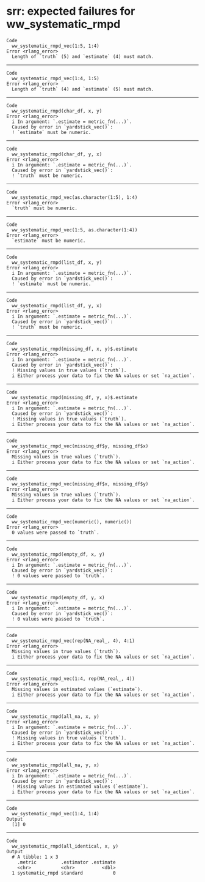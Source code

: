 # srr: expected failures for ww_systematic_rmpd

    Code
      ww_systematic_rmpd_vec(1:5, 1:4)
    Error <rlang_error>
      Length of `truth` (5) and `estimate` (4) must match.

---

    Code
      ww_systematic_rmpd_vec(1:4, 1:5)
    Error <rlang_error>
      Length of `truth` (4) and `estimate` (5) must match.

---

    Code
      ww_systematic_rmpd(char_df, x, y)
    Error <rlang_error>
      i In argument: `.estimate = metric_fn(...)`.
      Caused by error in `yardstick_vec()`:
      ! `estimate` must be numeric.

---

    Code
      ww_systematic_rmpd(char_df, y, x)
    Error <rlang_error>
      i In argument: `.estimate = metric_fn(...)`.
      Caused by error in `yardstick_vec()`:
      ! `truth` must be numeric.

---

    Code
      ww_systematic_rmpd_vec(as.character(1:5), 1:4)
    Error <rlang_error>
      `truth` must be numeric.

---

    Code
      ww_systematic_rmpd_vec(1:5, as.character(1:4))
    Error <rlang_error>
      `estimate` must be numeric.

---

    Code
      ww_systematic_rmpd(list_df, x, y)
    Error <rlang_error>
      i In argument: `.estimate = metric_fn(...)`.
      Caused by error in `yardstick_vec()`:
      ! `estimate` must be numeric.

---

    Code
      ww_systematic_rmpd(list_df, y, x)
    Error <rlang_error>
      i In argument: `.estimate = metric_fn(...)`.
      Caused by error in `yardstick_vec()`:
      ! `truth` must be numeric.

---

    Code
      ww_systematic_rmpd(missing_df, x, y)$.estimate
    Error <rlang_error>
      i In argument: `.estimate = metric_fn(...)`.
      Caused by error in `yardstick_vec()`:
      ! Missing values in true values (`truth`).
      i Either process your data to fix the NA values or set `na_action`.

---

    Code
      ww_systematic_rmpd(missing_df, y, x)$.estimate
    Error <rlang_error>
      i In argument: `.estimate = metric_fn(...)`.
      Caused by error in `yardstick_vec()`:
      ! Missing values in true values (`truth`).
      i Either process your data to fix the NA values or set `na_action`.

---

    Code
      ww_systematic_rmpd_vec(missing_df$y, missing_df$x)
    Error <rlang_error>
      Missing values in true values (`truth`).
      i Either process your data to fix the NA values or set `na_action`.

---

    Code
      ww_systematic_rmpd_vec(missing_df$x, missing_df$y)
    Error <rlang_error>
      Missing values in true values (`truth`).
      i Either process your data to fix the NA values or set `na_action`.

---

    Code
      ww_systematic_rmpd_vec(numeric(), numeric())
    Error <rlang_error>
      0 values were passed to `truth`.

---

    Code
      ww_systematic_rmpd(empty_df, x, y)
    Error <rlang_error>
      i In argument: `.estimate = metric_fn(...)`.
      Caused by error in `yardstick_vec()`:
      ! 0 values were passed to `truth`.

---

    Code
      ww_systematic_rmpd(empty_df, y, x)
    Error <rlang_error>
      i In argument: `.estimate = metric_fn(...)`.
      Caused by error in `yardstick_vec()`:
      ! 0 values were passed to `truth`.

---

    Code
      ww_systematic_rmpd_vec(rep(NA_real_, 4), 4:1)
    Error <rlang_error>
      Missing values in true values (`truth`).
      i Either process your data to fix the NA values or set `na_action`.

---

    Code
      ww_systematic_rmpd_vec(1:4, rep(NA_real_, 4))
    Error <rlang_error>
      Missing values in estimated values (`estimate`).
      i Either process your data to fix the NA values or set `na_action`.

---

    Code
      ww_systematic_rmpd(all_na, x, y)
    Error <rlang_error>
      i In argument: `.estimate = metric_fn(...)`.
      Caused by error in `yardstick_vec()`:
      ! Missing values in true values (`truth`).
      i Either process your data to fix the NA values or set `na_action`.

---

    Code
      ww_systematic_rmpd(all_na, y, x)
    Error <rlang_error>
      i In argument: `.estimate = metric_fn(...)`.
      Caused by error in `yardstick_vec()`:
      ! Missing values in estimated values (`estimate`).
      i Either process your data to fix the NA values or set `na_action`.

---

    Code
      ww_systematic_rmpd_vec(1:4, 1:4)
    Output
      [1] 0

---

    Code
      ww_systematic_rmpd(all_identical, x, y)
    Output
      # A tibble: 1 x 3
        .metric         .estimator .estimate
        <chr>           <chr>          <dbl>
      1 systematic_rmpd standard           0

